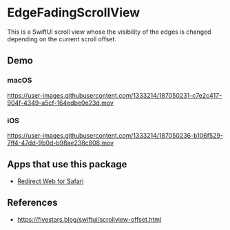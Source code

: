 # EdgeFadingScrollView

This is a SwiftUI scroll view whose the visibility of the edges is changed depending on the current scroll offset. 

## Demo

### macOS

https://user-images.githubusercontent.com/1333214/187050231-c7e2c417-904f-4349-a5cf-164edbe0e23d.mov

### iOS

https://user-images.githubusercontent.com/1333214/187050236-b106f529-7ff4-47dd-9b0d-b98ae238c808.mov

## Apps that use this package

- [Redirect Web for Safari](https://apps.apple.com/app/id1571283503)

## References

- https://fivestars.blog/swiftui/scrollview-offset.html
